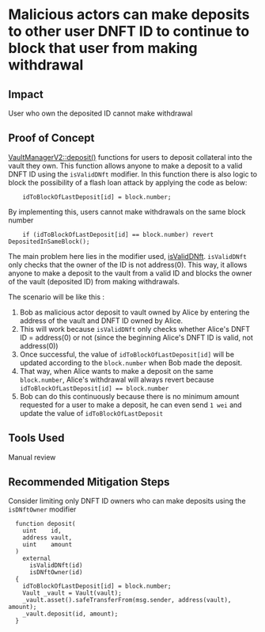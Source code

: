 # Malicious actors can make deposits to other user DNFT ID to continue to block that user from making withdrawal

## Impact

User who own the deposited ID cannot make withdrawal

## Proof of Concept

[VaultManagerV2::deposit()](https://github.com/code-423n4/2024-04-dyad/blob/cd48c684a58158de444b24854ffd8f07d046c31b/src/core/VaultManagerV2.sol#L119-L131) functions for users to deposit collateral into the vault they own. This function allows anyone to make a deposit to a valid DNFT ID using the `isValidDNft` modifier. In this function there is also logic to block the possibility of a flash loan attack by applying the code as below:

```solidity
    idToBlockOfLastDeposit[id] = block.number;
```

By implementing this, users cannot make withdrawals on the same block number

```solidity
    if (idToBlockOfLastDeposit[id] == block.number) revert DepositedInSameBlock();
```

The main problem here lies in the modifier used, [isValidDNft](https://github.com/code-423n4/2024-04-dyad/blob/cd48c684a58158de444b24854ffd8f07d046c31b/src/core/VaultManagerV2.sol#L42-L44). `isValidDNft` only checks that the owner of the ID is not address(0). This way, it allows anyone to make a deposit to the vault from a valid ID and blocks the owner of the vault (deposited ID) from making withdrawals.

The scenario will be like this :

1. Bob as malicious actor deposit to vault owned by Alice by entering the address of the vault and DNFT ID owned by Alice.
2. This will work because `isValidDNft` only checks whether Alice's DNFT ID = address(0) or not (since the beginning Alice's DNFT ID is valid, not address(0))
3. Once successful, the value of `idToBlockOfLastDeposit[id]` will be updated according to the `block.number` when Bob made the deposit.
4. That way, when Alice wants to make a deposit on the same `block.number`, Alice's withdrawal will always revert because `idToBlockOfLastDeposit[id] == block.number`
5. Bob can do this continuously because there is no minimum amount requested for a user to make a deposit, he can even send `1 wei` and update the value of `idToBlockOfLastDeposit`

## Tools Used

Manual review

## Recommended Mitigation Steps

Consider limiting only DNFT ID owners who can make deposits using the `isDNftOwner` modifier

```solidity
  function deposit(
    uint    id,
    address vault,
    uint    amount
  ) 
    external 
      isValidDNft(id)
      isDNftOwner(id)
  {
    idToBlockOfLastDeposit[id] = block.number;
    Vault _vault = Vault(vault);
    _vault.asset().safeTransferFrom(msg.sender, address(vault), amount);
    _vault.deposit(id, amount);
  }
```
